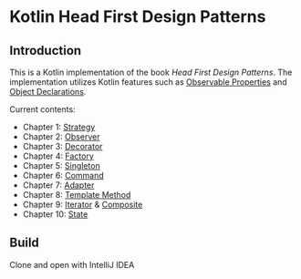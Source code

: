 # Kotlin Head First Design Patterns

## Introduction

This is a Kotlin implementation of the book *Head First Design Patterns*. The implementation utilizes Kotlin features such as [Observable Properties](https://kotlinlang.org/docs/delegated-properties.html#observable-properties) and [Object Declarations](https://kotlinlang.org/docs/object-declarations.html#object-declarations-overview).

Current contents:

* Chapter 1: [Strategy](https://github.com/ztyreg/kotlin-head-first-design-patterns/tree/main/src/main/kotlin/strategy)
* Chapter 2: [Observer](https://github.com/ztyreg/kotlin-headfirst-design-patterns/tree/main/src/main/kotlin/observer)
* Chapter 3: [Decorator](https://github.com/ztyreg/kotlin-headfirst-design-patterns/tree/main/src/main/kotlin/decorator)
* Chapter 4: [Factory](https://github.com/ztyreg/kotlin-headfirst-design-patterns/tree/main/src/main/kotlin/factory)
* Chapter 5: [Singleton](https://github.com/ztyreg/kotlin-headfirst-design-patterns/tree/main/src/main/kotlin/singleton)
* Chapter 6: [Command](https://github.com/ztyreg/kotlin-head-first-design-patterns/tree/main/src/main/kotlin/command)
* Chapter 7: [Adapter](https://github.com/ztyreg/kotlin-head-first-design-patterns/tree/main/src/main/kotlin/adapter)
* Chapter 8: [Template Method](https://github.com/ztyreg/kotlin-head-first-design-patterns/tree/main/src/main/kotlin/templatemethod)
* Chapter 9: [Iterator](https://github.com/ztyreg/kotlin-head-first-design-patterns/tree/main/src/main/kotlin/iterator)
& [Composite](https://github.com/ztyreg/kotlin-head-first-design-patterns/tree/main/src/main/kotlin/composite)
* Chapter 10: [State](https://github.com/ztyreg/kotlin-head-first-design-patterns/tree/main/src/main/kotlin/state)


## Build

Clone and open with IntelliJ IDEA
